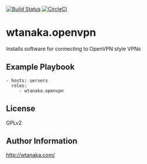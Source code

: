 [![Build Status](https://travis-ci.org/wtanaka/ansible-role-openvpn.svg?branch=master)](https://travis-ci.org/wtanaka/ansible-role-openvpn)
[![CircleCI](https://circleci.com/gh/wtanaka/ansible-role-openvpn.svg?style=svg)](https://circleci.com/gh/wtanaka/ansible-role-openvpn)

wtanaka.openvpn
===============

Installs software for connecting to OpenVPN style VPNs

Example Playbook
----------------

    - hosts: servers
      roles:
         - wtanaka.openvpn

License
-------

GPLv2

Author Information
------------------

http://wtanaka.com/
